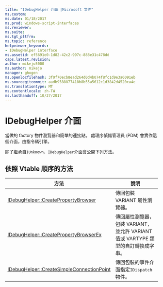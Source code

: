 ```yaml
---
title: "IDebugHelper 介面 |Microsoft 文件"
ms.custom: 
ms.date: 01/18/2017
ms.prod: windows-script-interfaces
ms.reviewer: 
ms.suite: 
ms.tgt_pltfrm: 
ms.topic: reference
helpviewer_keywords:
- IDebugHelper interface
ms.assetid: ef5691e0-1d82-42c2-997c-888e31c478dd
caps.latest.revision: 
author: mikejo5000
ms.author: mikejo
manager: ghogen
ms.openlocfilehash: 3f0f70ecb8ead264d0d4b074f8fc1d9e3a6091eb
ms.sourcegitcommit: aadb9588877418b8b55a5612c1d3842d4520ca4c
ms.translationtype: MT
ms.contentlocale: zh-TW
ms.lasthandoff: 10/27/2017
---
```

# <a name="idebughelper-interface"></a>IDebugHelper 介面
當做的 factory 物件瀏覽器和簡單的連接點。 處理序偵錯管理員 (PDM) 會實作這個介面，由指令碼引擎。  
  
 除了繼承自`IUnknown`、`IDebugHelper`介面會公開下列方法。  
  
## <a name="methods-in-vtable-order"></a>依照 Vtable 順序的方法  
  
|方法|說明|  
|------------|-----------------|  
|[IDebugHelper::CreatePropertyBrowser](../../winscript/reference/idebughelper-createpropertybrowser.md)|傳回包裝 VARIANT 屬性瀏覽器。|  
|[IDebugHelper::CreatePropertyBrowserEx](../../winscript/reference/idebughelper-createpropertybrowserex.md)|傳回屬性瀏覽器，包裝 VARIANT，並允許 VARIANT 值或 VARTYPE 類型的自訂轉換成字串。|  
|[IDebugHelper::CreateSimpleConnectionPoint](../../winscript/reference/idebughelper-createsimpleconnectionpoint.md)|傳回包裝的事件介面指定`IDispatch`物件。|